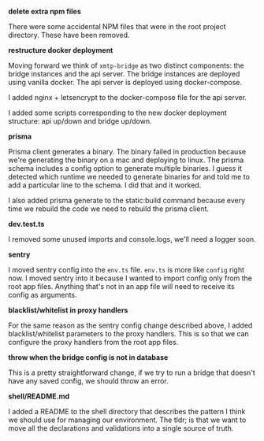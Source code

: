 **delete extra npm files**

There were some accidental NPM files that were in the root project directory. These have been removed.

**restructure docker deployment**

Moving forward we think of `xmtp-bridge` as two distinct components: the bridge
instances and the api server. The bridge instances are deployed using vanilla
docker. The api server is deployed using docker-compose.

I added nginx + letsencrypt to the docker-compose file for the api server.

I added some scripts corresponding to the new docker deployment structure: api
up/down and bridge up/down.

**prisma**

Prisma client generates a binary. The binary failed in production because we're
generating the binary on a mac and deploying to linux. The prisma schema
includes a config option to generate multiple binaries. I guess it detected
which runtime we needed to generate binaries for and told me to add a particular
line to the schema. I did that and it worked.

I also added prisma generate to the static:build command because every time we
rebuild the code we need to rebuild the prisma client.

**dev.test.ts**

I removed some unused imports and console.logs, we'll need a logger soon.

**sentry**

I moved sentry config into the `env.ts` file. `env.ts` is more like `config`
right now. I moved sentry into it because I wanted to import config only from
the root app files. Anything that's not in an app file will need to receive its
config as arguments.

**blacklist/whitelist in proxy handlers**

For the same reason as the sentry config change described above, I added
blacklist/whitelist parameters to the proxy handlers. This is so that we can
configure the proxy handlers from the root app files.

**throw when the bridge config is not in database**

This is a pretty straightforward change, if we try to run a bridge that doesn't
have any saved config, we should throw an error.

**shell/README.md**

I added a README to the shell directory that describes the pattern I think we
should use for managing our environment. The tldr; is that we want to move all
the declarations and validations into a single source of truth.

